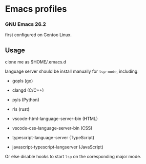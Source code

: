 # Emacs profiles

### GNU Emacs 26.2

first configured on Gentoo Linux.

## Usage

clone me as $HOME/.emacs.d

language server should be install manually for `lsp-mode`, including:

- gopls (go)

- clangd (C/C++)

- pyls (Python)

- rls (rust)

- vscode-html-language-server-bin (HTML)

- vscode-css-language-server-bin (CSS)

- typescript-language-server (TypeScript)

- javascript-typescript-langserver (JavaScript)

Or else disable hooks to start `lsp` on the coresponding major mode.

